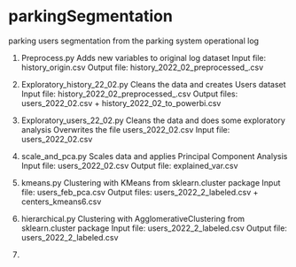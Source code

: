 # parkingSegmentation
parking users segmentation from the parking system operational log

1. Preprocess.py 
  Adds new variables to original log dataset
  Input file: history_origin.csv
  Output file: history_2022_02_preprocessed_.csv
  
2. Exploratory_history_22_02.py
  Cleans the data and creates Users dataset
  Input file: history_2022_02_preprocessed_.csv
  Output files: users_2022_02.csv  +  history_2022_02_to_powerbi.csv
  
3. Exploratory_users_22_02.py
   Cleans the data and does some exploratory analysis
   Overwrites the file users_2022_02.csv 
   Input file:  users_2022_02.csv 

4. scale_and_pca.py
   Scales data and applies Principal Component Analysis
   Input file:  users_2022_02.csv
   Output file: explained_var.csv
   
5. kmeans.py
   Clustering with KMeans from sklearn.cluster package 
   Input file: users_feb_pca.csv
   Output files: users_2022_2_labeled.csv + centers_kmeans6.csv
   
6. hierarchical.py
   Clustering with AgglomerativeClustering from sklearn.cluster package
   Input file: users_2022_2_labeled.csv
   Output file: users_2022_2_labeled.csv
   
7. 
